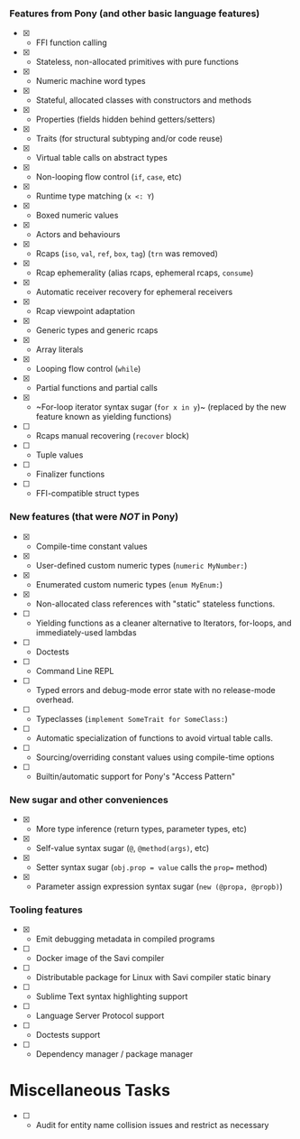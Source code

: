 ### Features from Pony (and other basic language features)

- [x] - FFI function calling
- [x] - Stateless, non-allocated primitives with pure functions
- [x] - Numeric machine word types
- [x] - Stateful, allocated classes with constructors and methods
- [x] - Properties (fields hidden behind getters/setters)
- [x] - Traits (for structural subtyping and/or code reuse)
- [x] - Virtual table calls on abstract types
- [x] - Non-looping flow control (`if`, `case`, etc)
- [x] - Runtime type matching (`x <: Y`)
- [x] - Boxed numeric values
- [x] - Actors and behaviours
- [x] - Rcaps (`iso`, `val`, `ref`, `box`, `tag`) (`trn` was removed)
- [x] - Rcap ephemerality (alias rcaps, ephemeral rcaps, `consume`)
- [x] - Automatic receiver recovery for ephemeral receivers
- [x] - Rcap viewpoint adaptation
- [x] - Generic types and generic rcaps
- [x] - Array literals
- [x] - Looping flow control (`while`)
- [x] - Partial functions and partial calls
- [x] - ~For-loop iterator syntax sugar (`for x in y`)~ (replaced by the new feature known as yielding functions)
- [ ] - Rcaps manual recovering (`recover` block)
- [ ] - Tuple values
- [ ] - Finalizer functions
- [ ] - FFI-compatible struct types

### New features (that were *NOT* in Pony)

- [x] - Compile-time constant values
- [x] - User-defined custom numeric types (`numeric MyNumber:`)
- [x] - Enumerated custom numeric types (`enum MyEnum:`)
- [x] - Non-allocated class references with "static" stateless functions.
- [ ] - Yielding functions as a cleaner alternative to Iterators, for-loops, and immediately-used lambdas
- [ ] - Doctests
- [ ] - Command Line REPL
- [ ] - Typed errors and debug-mode error state with no release-mode overhead.
- [ ] - Typeclasses (`implement SomeTrait for SomeClass:`)
- [ ] - Automatic specialization of functions to avoid virtual table calls.
- [ ] - Sourcing/overriding constant values using compile-time options
- [ ] - Builtin/automatic support for Pony's "Access Pattern"

### New sugar and other conveniences

- [x] - More type inference (return types, parameter types, etc)
- [x] - Self-value syntax sugar (`@`, `@method(args)`, etc)
- [x] - Setter syntax sugar (`obj.prop = value` calls the `prop=` method)
- [x] - Parameter assign expression syntax sugar (`new (@propa, @propb)`)

### Tooling features

- [x] - Emit debugging metadata in compiled programs
- [ ] - Docker image of the Savi compiler
- [ ] - Distributable package for Linux with Savi compiler static binary
- [ ] - Sublime Text syntax highlighting support
- [ ] - Language Server Protocol support
- [ ] - Doctests support
- [ ] - Dependency manager / package manager

# Miscellaneous Tasks

- [ ] - Audit for entity name collision issues and restrict as necessary
